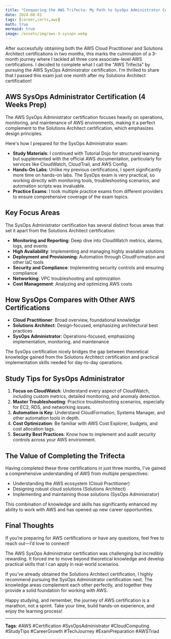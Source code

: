 ```yaml
---
title: "Conquering the AWS Trifecta: My Path to SysOps Administrator Certification"
date: 2024-08-01
tags: [career,certs,aws]
math: true
mermaid: true
image: /assets/img/aws-3-sysops.webp
---
```


After successfully obtaining both the AWS Cloud Practitioner and Solutions Architect certifications in two months, this marks the culmination of a 3-month journey where I tackled all three core associate-level AWS certifications. I decided to complete what I call the "AWS Trifecta" by pursuing the AWS SysOps Administrator certification. I'm thrilled to share that I passed this exam just one month after my Solutions Architect certification!

## AWS SysOps Administrator Certification (4 Weeks Prep)

The AWS SysOps Administrator certification focuses heavily on operations, monitoring, and maintenance of AWS environments, making it a perfect complement to the Solutions Architect certification, which emphasizes design principles.

Here's how I prepared for the SysOps Administrator exam:

- **Study Materials**: I continued with Tutorial Dojo for structured learning but supplemented with the official AWS documentation, particularly for services like CloudWatch, CloudTrail, and AWS Config.
- **Hands-On Labs**: Unlike my previous certifications, I spent significantly more time on hands-on labs. The SysOps exam is very practical, so working directly with monitoring tools, troubleshooting scenarios, and automation scripts was invaluable.
- **Practice Exams**: I took multiple practice exams from different providers to ensure comprehensive coverage of the exam topics.

## Key Focus Areas

The SysOps Administrator certification has several distinct focus areas that set it apart from the Solutions Architect certification:

- **Monitoring and Reporting**: Deep dive into CloudWatch metrics, alarms, logs, and events
- **High Availability**: Implementing and managing highly available solutions
- **Deployment and Provisioning**: Automation through CloudFormation and other IaC tools
- **Security and Compliance**: Implementing security controls and ensuring compliance
- **Networking**: VPC troubleshooting and optimization
- **Cost Management**: Analyzing and optimizing AWS costs

## How SysOps Compares with Other AWS Certifications

- **Cloud Practitioner**: Broad overview, foundational knowledge
- **Solutions Architect**: Design-focused, emphasizing architectural best practices
- **SysOps Administrator**: Operations-focused, emphasizing implementation, monitoring, and maintenance

The SysOps certification nicely bridges the gap between theoretical knowledge gained from the Solutions Architect certification and practical implementation skills needed for day-to-day operations.

## Study Tips for SysOps Administrator

1. **Focus on CloudWatch**: Understand every aspect of CloudWatch, including custom metrics, detailed monitoring, and anomaly detection.
2. **Master Troubleshooting**: Practice troubleshooting scenarios, especially for EC2, RDS, and networking issues.
3. **Automation is Key**: Understand CloudFormation, Systems Manager, and other automation tools in depth.
4. **Cost Optimization**: Be familiar with AWS Cost Explorer, budgets, and cost allocation tags.
5. **Security Best Practices**: Know how to implement and audit security controls across your AWS environment.

## The Value of Completing the Trifecta

Having completed these three certifications in just three months, I've gained a comprehensive understanding of AWS from multiple perspectives:

- Understanding the AWS ecosystem (Cloud Practitioner)
- Designing robust cloud solutions (Solutions Architect)
- Implementing and maintaining those solutions (SysOps Administrator)

This combination of knowledge and skills has significantly enhanced my ability to work with AWS and has opened up new career opportunities.

## Final Thoughts

If you’re preparing for AWS certifications or have any questions, feel free to reach out—I’d love to connect!

The AWS SysOps Administrator certification was challenging but incredibly rewarding. It forced me to move beyond theoretical knowledge and develop practical skills that I can apply in real-world scenarios.

If you've already obtained the Solutions Architect certification, I highly recommend pursuing the SysOps Administrator certification next. The knowledge areas complement each other perfectly, and together they provide a solid foundation for working with AWS.

Happy studying, and remember, the journey of AWS certification is a marathon, not a sprint. Take your time, build hands-on experience, and enjoy the learning process!

---

**Tags**: #AWS #Certification #SysOpsAdministrator #CloudComputing #StudyTips #CareerGrowth #TechJourney #ExamPreparation #AWSTriad
